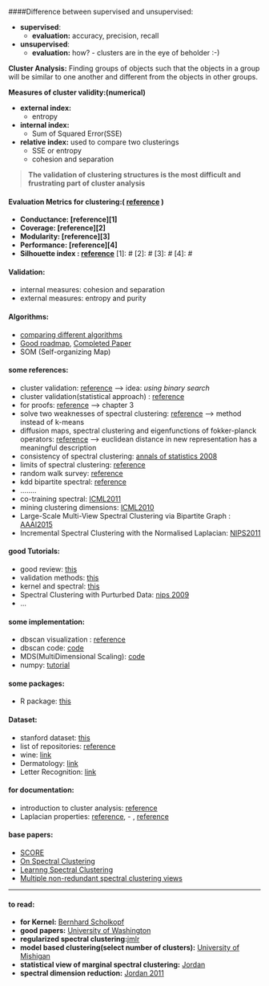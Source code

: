 ####Difference between supervised and unsupervised:

* **supervised**:
	- **evaluation:** accuracy, precision, recall
* **unsupervised**:
	- **evaluation:** how? - clusters are in the eye of beholder :-)

**Cluster Analysis:** Finding groups of objects such that the objects in a group will be similar to one another and different from the objects in other groups.

**Measures of cluster validity:(numerical)**

* **external index:**
	- entropy
* **internal index:**
	- Sum of Squared Error(SSE)
* **relative index:** used to compare two clusterings
	- SSE or entropy
	- cohesion and separation

> __The validation of clustering structures is the most difficult and frustrating part of cluster analysis__


#### **Evaluation Metrics for clustering:( [reference](#) )**

 * **Conductance: [reference][1]** 
 * **Coverage: [reference][2]**
 * **Modularity: [reference][3]**
 * **Performance: [reference][4]**
 * **Silhouette index : [reference](http://scikit-learn.org/stable/auto_examples/cluster/plot_kmeans_silhouette_analysis.html)**
[1]: #
[2]: #
[3]: #
[4]: #

#### **Validation:**

 * internal measures: cohesion and separation <br>
 * external measures: entropy and purity <br>

#### **Algorithms:**

 * [comparing different algorithms](http://scikit-learn.org/stable/auto_examples/cluster/plot_cluster_comparison.html#example-cluster-plot-cluster-comparison-py)
 * [Good roadmap](http://www.eecs.berkeley.edu/Pubs/TechRpts/2003/CSD-03-1249.pdf), [Completed Paper](http://www.di.ens.fr/~fbach/jmlrfinal_bach06b.pdf)
 * SOM (Self-organizing Map)


#### **some references:**

 * cluster validation: [reference](http://www.cs.kent.edu/~jin/DM08/ClusterValidation.pdf)  --> idea: *using binary search* 
 * cluster validation(statistical approach) : [reference](http://web.itu.edu.tr/sgunduz/courses/verimaden/paper/validity_survey.pdf)
 * for proofs: [reference](http://www.math.iastate.edu/thesisarchive/PhD/LiuSijiaPhDSS11.pdf)  --> chapter 3 
 * solve two weaknesses of spectral clustering: [reference](https://papers.nips.cc/paper/2766-fixing-two-weaknesses-of-the-spectral-method.pdf) --> method instead of k-means
 * diffusion maps, spectral clustering and eigenfunctions of fokker-planck operators: [reference](http://papers.nips.cc/paper/2942-diffusion-maps-spectral-clustering-and-eigenfunctions-of-fokker-planck-operators.pdf) --> euclidean distance in new representation has a meaningful description
 * consistency of spectral clustering: [annals of statistics 2008](http://www.kyb.mpg.de/fileadmin/user_upload/files/publications/pdfs/pdf3199.pdf)
 * limits of spectral clustering: [reference](http://www.kyb.mpg.de/fileadmin/user_upload/files/publications/pdfs/pdf2775.pdf)
 * random walk survey: [reference](http://www.cs.elte.hu/~lovasz/erdos.pdf)
 * kdd bipartite spectral: [reference](http://www.cs.utexas.edu/users/inderjit/public_papers/kdd_bipartite.pdf)
 * ........
 * co-training spectral: [ICML2011](http://machinelearning.wustl.edu/mlpapers/paper_files/ICML2011Kumar_272.pdf)
 * mining clustering dimensions: [ICML2010](http://machinelearning.wustl.edu/mlpapers/paper_files/icml2010_DasguptaN10.pdf)
 * Large-Scale Multi-View Spectral Clustering via Bipartite Graph : [AAAI2015](http://www.contrib.andrew.cmu.edu/~uqxchan1/papers/Yeqing_Li_AAAI2015.pdf)
 * Incremental Spectral Clustering with the Normalised Laplacian: [NIPS2011](https://hal.inria.fr/hal-00745666/document)



#### **good Tutorials:**

 * good review: [this](http://www.cs.kent.edu/~jin/DM08/cluster.pdf)
 * validation methods: [this](http://www.cs.kent.edu/~jin/DM08/ClusterValidation.pdf)
 * kernel and spectral: [this](http://people.bu.edu/bkulis/pubs/spectral_techreport.pdf)
 * Spectral Clustering with Purturbed Data: [nips 2009](http://papers.nips.cc/paper/3480-spectral-clustering-with-perturbed-data.pdf)
 * ...



#### **some implementation:**
 
 * dbscan visualization : [reference](http://www.naftaliharris.com/blog/visualizing-dbscan-clustering/)
 * dbscan code: [code](http://scikit-learn.org/stable/auto_examples/cluster/plot_dbscan.html)
 * MDS(MultiDimensional Scaling): [code](http://scikit-learn.org/stable/auto_examples/manifold/plot_mds.html)
 * numpy: [tutorial](http://www.scipy-lectures.org/intro/numpy/numpy.html)


#### __some packages:__

 * R package: [this](https://cran.r-project.org/web/packages/clValid/vignettes/clValid.pdf)

#### __Dataset:__

 * stanford dataset: [this](http://snap.stanford.edu/data/)
 * list of repositories: [reference](http://www.datasciencecentral.com/profiles/blogs/top-20-open-data-sources)
 * wine: [link](https://archive.ics.uci.edu/ml/machine-learning-databases/wine/wine.data)
 * Dermatology: [link](http://archive.ics.uci.edu/ml/datasets/Dermatology?ref=datanews.io)
 * Letter Recognition: [link](https://archive.ics.uci.edu/ml/datasets/Letter+Recognition)


#### **for documentation:**

 * introduction to cluster analysis: [reference](http://www-users.cs.umn.edu/~han/dmclass/cluster_survey_10_02_00.pdf)
 * Laplacian properties: [reference](http://www.sfu.ca/~mohar/Papers/Spec.pdf), - , [reference](http://www.fmf.uni-lj.si/~mohar/Papers/Montreal.pdf)


#### **base papers:**
 * [SCORE](http://www.stat.cmu.edu/tr/SCORE.pdf)
 * [On Spectral Clustering](http://ai.stanford.edu/~ang/papers/nips01-spectral.pdf)
 * [Learnng Spectral Clustering](http://machinelearning.wustl.edu/mlpapers/paper_files/NIPS2003_AA39.pdf)
 * [Multiple non-redundant spectral clustering views](http://machinelearning.wustl.edu/mlpapers/paper_files/icml2010_NiuDJ10.pdf)

---

#### **to read:**
 * **for Kernel:** [  Bernhard Scholkopf](http://dip.sun.ac.za/~hanno/tw796/lesings/mlss06au_scholkopf_lk.pdf)
 * __good papers:__ [University of Washington](http://www.stat.washington.edu/spectral/)
 * __regularized spectral clustering:__[jmlr](http://www.stat.washington.edu/mmp/Papers/jmlr-reg-super-learning-revised.pdf)
 * __model based clustering(select number of clusters):__ [University of Mishigan](http://www.dtic.mil/cgi-bin/GetTRDoc?AD=ADA458798)
 * __statistical view of marginal spectral clustering:__ [Jordan](http://www.cs.berkeley.edu/~jordan/papers/zhang-jordan-statsci08.pdf)
 * __spectral dimension reduction:__ [Jordan 2011](http://machinelearning.wustl.edu/mlpapers/paper_files/AISTATS2011_NiuDJ11.pdf)


